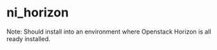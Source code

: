 # ni_horizon
Note: Should install into an environment where Openstack Horizon is all ready installed.
